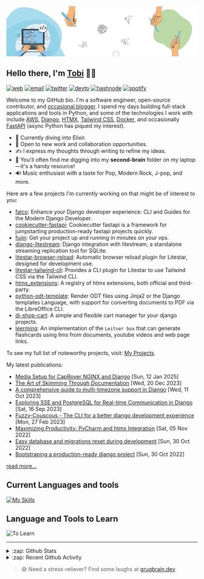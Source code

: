 [![Banner](https://github.com/Tobi-De/Tobi-De/blob/main/img/cover-color.png?raw=true)][website]

## Hello there, I'm [Tobi][website] 👋🏾

[![web](https://img.shields.io/badge/WEB-12100E?logo=google-earth&color=282A36)][website]
[![email](https://img.shields.io/badge/PROTONMAIL-12100E?logo=protonmail&color=282A36)](mailto:tobidegnon@proton.me)
[![twitter](https://img.shields.io/badge/TWITTER-12100E?logo=twitter&color=282A36)](https://twitter.com/tobidegnon)
[![devto](https://img.shields.io/badge/DEV.TO-12100E?logo=dev.to&color=282A36)](https://dev.to/tobi)
[![hashnode](https://img.shields.io/badge/HASHNODE-12100E?logo=hashnode&color=282A36)](https://tobidegnon.hashnode.dev/)
[![spotify](https://img.shields.io/badge/SPOTIFY-12100E?logo=spotify&color=282A36)](https://open.spotify.com/user/16nkjfi9016vplwwuohlk9t5n?si=32da9f7b741f4ef4)

Welcome to my GitHub bio. I'm a software engineer, open-source contributor, and [occasional blogger][blog]. I spend my days building full-stack applications and tools in Python, and some of the technologies I work with include [AWS](https://aws.amazon.com/fr/), [Django](https://github.com/django/django), [HTMX](https://github.com/bigskysoftware/htmx), [Tailwind CSS](https://github.com/tailwindlabs/tailwindcss), [Docker](https://www.docker.com/), and occasionally [FastAPI](https://github.com/tiangolo/fastapi) (async Python has piqued my interest).

- 🔭 Currently diving into Elixir.
- 👯 Open to new work and collaboration opportunities.
- ✍️ I express my thoughts through writing to refine my ideas.
- 🧠 You'll often find me digging into my **second-brain** folder on my laptop—it's a handy resource!
- 🔊 Music enthusiast with a taste for Pop, Modern Rock, J-pop, and more.

Here are a few projects I'm currently working on that might be of interest to you:

<!-- PROJECT-LIST:START -->
- [falco](https://github.com/falcopackages/falco-cli): Enhance your Django developer experience: CLI and Guides for the Modern Django Developer.
- [cookiecutter-fastapi](https://github.com/Tobi-De/cookiecutter-fastapi): Cookiecutter fastapi is a framework for jumpstarting production-ready fastapi projects quickly.
- [fujin](https://github.com/falcopackages/fujin): Get your project up and running in minutes on your vps.
- [django-litestream](https://github.com/Tobi-De/django-litestream): Django integration with litestream, a standalone streaming replication tool for SQLite.
- [litestar-browser-reload](https://github.com/Tobi-De/litestar-browser-reload): Automatic browser reload plugin for Litestar, designed for development use.
- [litestar-tailwind-cli](https://github.com/Tobi-De/litestar-tailwind-cli): Provides a CLI plugin for Litestar to use Tailwind CSS via the Tailwind CLI.
- [htmx_extensions](https://github.com/Tobi-De/htmx_extensions): A registry of htmx extensions, both official and third-party.
- [python-odt-template](https://github.com/Tobi-De/python-odt-template): Render ODT files using Jinja2 or the Django templates Language, with support for converting documents to PDF via the LibreOffice CLI.
- [dj-shop-cart](https://github.com/tobi-de/dj-shop-cart): A simple and flexible cart manager for your django projects.
- [leerming](https://github.com/Tobi-De/leerming): An implementation of the `Leitner box` that can generate flashcards using llms from documents, youtube videos and web page links.
<!-- PROJECT-LIST:END -->

To see my full list of noteworthy projects, visit: [My Projects][projects]. 

My latest publications:

<!-- BLOG-POST-LIST:START -->
- [Media Setup for CapRover NGINX and Django](https://oluwatobi.dev/blog/media_setup_for_caprover_nginx_and_django) [Sun, 12 Jan 2025]
- [The Art of Skimming Through Documentation](https://oluwatobi.dev/blog/the_art_of_skimming_through_documentation) [Wed, 20 Dec 2023]
- [A comprehensive guide to  multi-timezone support in Django](https://oluwatobi.dev/blog/a-comprehensive-guide-to-multi-timezone-support-in-django) [Wed, 11 Oct 2023]
- [Exploring SSE and PostgreSQL for Real-time Communication in Django](https://oluwatobi.dev/blog/exploring_sse_and_postgresql_for_realtime_communication_in_django) [Sat, 16 Sep 2023]
- [Fuzzy-Couscous - The CLI for a better django development experience](https://oluwatobi.dev/blog/fuzzy_couscous_the_cli_for_a_better_django_development_experience) [Mon, 27 Feb 2023]
- [Maximizing Productivity: PyCharm and htmx Integration](https://oluwatobi.dev/blog/maximizing-productivity-pycharm-and-htmx-integration) [Sat, 05 Nov 2022]
- [Easy database and migrations reset during development](https://oluwatobi.dev/blog/easy-database-and-migrations-reset-during-development) [Sun, 30 Oct 2022]
- [Bootstraping a production-ready django project](https://oluwatobi.dev/blog/bootstraping-a-production-ready-django-project) [Sun, 30 Oct 2022]
<!-- BLOG-POST-LIST:END -->

[read more...][blog]

## Current Languages and tools

[![My Skills](https://skillicons.dev/icons?i=python,django,postgres,fastapi,aws,redis,linux,docker,nginx,vscode,idea,js,alpinejs,git,github,netlify,md,html,css,tailwind&theme=dark)](https://skillicons.dev)

## Language and Tools to Learn

<img alt="To Learn" src="https://skill-icons.tobidegnon.workers.dev/icons?i=elixir,phoenix,lua,go,wasm,lit,godot&theme=dark&perline=10">

---
<details>
  <summary>:zap: Github Stats</summary>

<br/>
<p align="left">
  <a href="https://oluwatobi.dev/">
    <img width="49.5%" src="https://stats.oluwatobi.dev/api/?username=Tobi-De&show_icons=true&hide_border=true&theme=dracula" />
    <img width="49.5%" src="https://streak.oluwatobi.dev/?user=Tobi-De&theme=dracula&hide_border=true&exclude_days=Sun" />
<!--     <img width="49.5%" src="https://streak.oluwatobi.dev/?user=Tobi-De&theme=dracula&hide_border=true&mode=weekly" /> -->
  </a>
</p>
<br>

 </details>

<details>
  <summary>:zap: Recent Github Activity</summary>

<br>

 <!--RECENT_ACTIVITY:last_update-->
Last Updated: Friday, May 23rd, 2025, 4:18:59 AM
 <!--RECENT_ACTIVITY:last_update_end-->

 <!--RECENT_ACTIVITY:start-->
1. ⭐ Starred [skift-org/vaev](https://github.com/skift-org/vaev)<br>
2. ⭐ Starred [aimedey19/feexpay-python-sdk](https://github.com/aimedey19/feexpay-python-sdk)<br>
3. ⭐ Starred [ChrisTitusTech/linutil](https://github.com/ChrisTitusTech/linutil)<br>
4. ⭐ Starred [twentyforty/cotton-vscode-ext](https://github.com/twentyforty/cotton-vscode-ext)<br>
5. ⭐ Starred [koaning/psdoom](https://github.com/koaning/psdoom)<br>
 <!--RECENT_ACTIVITY:end-->

</details>

> 😄 Need a stress-reliever? Find some laughs at [grugbrain.dev](https://grugbrain.dev/).


[website]: https://oluwatobi.dev
[blog]: https://oluwatobi.dev/blog
[projects]: https://oluwatobi.dev/projects

